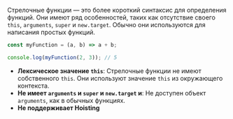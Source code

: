 Стрелочные функции — это более короткий синтаксис для определения функций. Они имеют ряд особенностей, таких как отсутствие своего `this`, `arguments`, `super` и `new.target`. Обычно они используются для написания простых функций.

```js
const myFunction = (a, b) => a + b;

console.log(myFunction(2, 3)); // 5
```

- **Лексическое значение `this`**: Стрелочные функции не имеют собственного `this`. Они используют значение `this` из окружающего контекста.
- **Не имеет `arguments` и `super` и `new.target` и**: Не доступен объект `arguments`, как в обычных функциях.
- **Не поддерживает Hoisting**